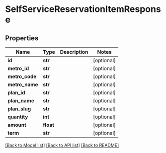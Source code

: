 # SelfServiceReservationItemResponse


## Properties
Name | Type | Description | Notes
------------ | ------------- | ------------- | -------------
**id** | **str** |  | [optional] 
**metro_id** | **str** |  | [optional] 
**metro_code** | **str** |  | [optional] 
**metro_name** | **str** |  | [optional] 
**plan_id** | **str** |  | [optional] 
**plan_name** | **str** |  | [optional] 
**plan_slug** | **str** |  | [optional] 
**quantity** | **int** |  | [optional] 
**amount** | **float** |  | [optional] 
**term** | **str** |  | [optional] 

[[Back to Model list]](../README.md#documentation-for-models) [[Back to API list]](../README.md#documentation-for-api-endpoints) [[Back to README]](../README.md)


